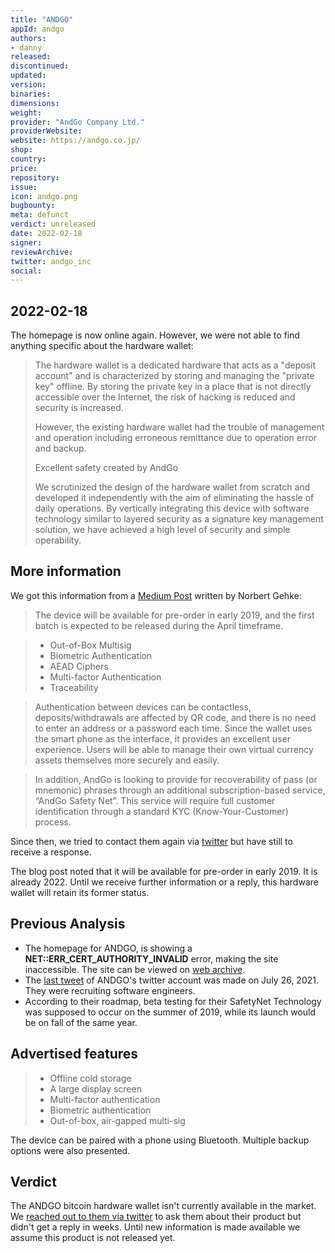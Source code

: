 ```yaml
---
title: "ANDGO"
appId: andgo
authors:
- danny
released: 
discontinued: 
updated: 
version: 
binaries: 
dimensions: 
weight: 
provider: "AndGo Company Ltd."
providerWebsite: 
website: https://andgo.co.jp/
shop: 
country: 
price: 
repository: 
issue: 
icon: andgo.png
bugbounty: 
meta: defunct
verdict: unreleased
date: 2022-02-18
signer: 
reviewArchive: 
twitter: andgo_inc
social: 
---
```


## 2022-02-18

The homepage is now online again. However, we were not able to find anything specific about the hardware wallet:

> The hardware wallet is a dedicated hardware that acts as a "deposit account" and is characterized by storing and managing the "private key" offline. By storing the private key in a place that is not directly accessible over the Internet, the risk of hacking is reduced and security is increased.
>
> However, the existing hardware wallet had the trouble of management and operation including erroneous remittance due to operation error and backup.
>
> Excellent safety created by AndGo
>
> We scrutinized the design of the hardware wallet from scratch and developed it independently with the aim of eliminating the hassle of daily operations. By vertically integrating this device with software technology similar to layered security as a signature key management solution, we have achieved a high level of security and simple operability.

## More information

We got this information from a [Medium Post](https://medium.com/tokyo-fintech/made-in-japan-andgo-hardware-wallet-9eb2042b4c4f) written by Norbert Gehke:

> The device will be available for pre-order in early 2019, and the first batch is expected to be released during the April timeframe.

> - Out-of-Box Multisig
> - Biometric Authentication
> - AEAD Ciphers
> - Multi-factor Authentication
> - Traceability

> Authentication between devices can be contactless, deposits/withdrawals are affected by QR code, and there is no need to enter an address or a password each time. Since the wallet uses the smart phone as the interface, it provides an excellent user experience. Users will be able to manage their own virtual currency assets themselves more securely and easily.

> In addition, AndGo is looking to provide for recoverability of pass (or mnemonic) phrases through an additional subscription-based service, “AndGo Safety Net”. This service will require full customer identification through a standard KYC (Know-Your-Customer) process.

Since then, we tried to contact them again via [twitter](https://twitter.com/BitcoinWalletz/status/1494563582058450946) but have still to receive a response. 

The blog post noted that it will be available for pre-order in early 2019. It is already 2022. Until we receive further information or a reply, this hardware wallet will retain its former status.

## Previous Analysis

- The homepage for ANDGO, is showing a **NET::ERR_CERT_AUTHORITY_INVALID** error, making the site inaccessible. The site can be viewed on [web archive](https://web.archive.org/web/20210225095325/https://andgo.co.jp/en). 
- The [last tweet](https://twitter.com/andgo_inc/status/1419606751750483973) of ANDGO's twitter account was made on July 26, 2021. They were recruiting software engineers.
- According to their roadmap, beta testing for their SafetyNet Technology was supposed to occur on the summer of 2019, while its launch would be on fall of the same year.

## Advertised features

> - Offline cold storage
> - A large display screen
> - Multi-factor authentication
> - Biometric authentication
> - Out-of-box, air-gapped multi-sig

The device can be paired with a phone using Bluetooth. Multiple backup options were also presented. 

## Verdict

The ANDGO bitcoin hardware wallet isn't currently available in the market. We [reached out to them via twitter](https://twitter.com/BitcoinWalletz/status/1485890405921337344) to ask them about their product but didn't get a reply in weeks. Until new information is made available we assume this product is not released yet.
